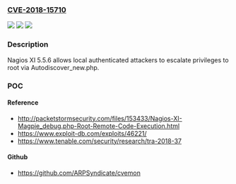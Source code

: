 ### [CVE-2018-15710](https://cve.mitre.org/cgi-bin/cvename.cgi?name=CVE-2018-15710)
![](https://img.shields.io/static/v1?label=Product&message=Nagios%20XI&color=blue)
![](https://img.shields.io/static/v1?label=Version&message=5.5.6%20&color=brightgreen)
![](https://img.shields.io/static/v1?label=Vulnerability&message=Privilege%20Escalation&color=brightgreen)

### Description

Nagios XI 5.5.6 allows local authenticated attackers to escalate privileges to root via Autodiscover_new.php.

### POC

#### Reference
- http://packetstormsecurity.com/files/153433/Nagios-XI-Magpie_debug.php-Root-Remote-Code-Execution.html
- https://www.exploit-db.com/exploits/46221/
- https://www.tenable.com/security/research/tra-2018-37

#### Github
- https://github.com/ARPSyndicate/cvemon

